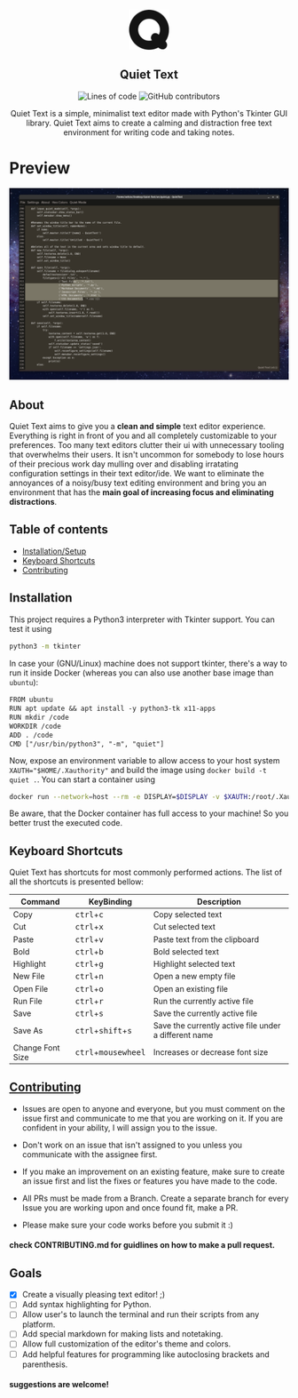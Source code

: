 <p align="center">
    <img src="/images/q.png" alt="Quiet Text logo" width="72" height="72">
  </a>
</p>

<h2 align="center">Quiet Text</h2>

<p align="center">
   <img alt="Lines of code" src="https://img.shields.io/tokei/lines/github/sethwalkeroo/Quiet-Text">
   <img alt="GitHub contributors" src="https://img.shields.io/github/contributors/sethwalkeroo/Quiet-Text">
</p>

<p align="center">
  Quiet Text is a simple, minimalist text editor made with Python's Tkinter GUI library. Quiet Text aims to create a calming and distraction   free text environment for writing code and taking notes.
</p>


# Preview

<p>
  <img src="images/picture_of_app.png" alt="there should be an image here...">
</p>


## About

Quiet Text aims to give you a **clean and simple** text editor experience. Everything is right in front of you and all completely customizable to your preferences. Too many text editors clutter their ui with unnecessary tooling that overwhelms their users. It isn't uncommon for somebody to lose hours of their precious work day mulling over and disabling irratating configuration settings in their text editor/ide. We want to eliminate the annoyances of a noisy/busy text editing environment and bring you an environment that has the **main goal of increasing focus and eliminating distractions**.



## Table of contents
- [Installation/Setup](#installation)
- [Keyboard Shortcuts](#keyboard-shortcuts)
- [Contributing](#contributing)



## Installation

This project requires a Python3 interpreter with Tkinter support.
You can test it using

```sh
python3 -m tkinter
```

In case your (GNU/Linux) machine does not support tkinter, there's a way to run it inside Docker (whereas you can also use another base image than `ubuntu`):

```
FROM ubuntu
RUN apt update && apt install -y python3-tk x11-apps
RUN mkdir /code
WORKDIR /code
ADD . /code
CMD ["/usr/bin/python3", "-m", "quiet"]
```

Now, expose an environment variable to allow access to your host system `XAUTH="$HOME/.Xauthority"` and build the image using `docker build -t quiet .`.
You can start a container using

```sh
docker run --network=host --rm -e DISPLAY=$DISPLAY -v $XAUTH:/root/.Xauthority quiet
```

Be aware, that the Docker container has full access to your machine! So you better trust the executed code.



## Keyboard Shortcuts
Quiet Text has shortcuts for most commonly performed actions. The list of all the shortcuts is presented bellow:

| Command | KeyBinding | Description |
| ------- | ---------- | ----------- |
| Copy | <kbd>ctrl</kbd>+<kbd>c</kbd> | Copy selected text |
| Cut | <kbd>ctrl</kbd>+<kbd>x</kbd> | Cut selected text |
| Paste | <kbd>ctrl</kbd>+<kbd>v</kbd> | Paste text from the clipboard |
| Bold | <kbd>ctrl</kbd>+<kbd>b</kbd> | Bold selected text |
| Highlight | <kbd>ctrl</kbd>+<kbd>g</kbg> | Highlight selected text |
| New File | <kbd>ctrl</kbd>+<kbd>n</kbd> | Open a new empty file |
| Open File | <kbd>ctrl</kbd>+<kbd>o</kbd> | Open an existing file |
| Run File | <kbd>ctrl</kbd>+<kbd>r</kbd> | Run the currently active file |
| Save | <kbd>ctrl</kbd>+<kbd>s</kbd> | Save the currently active file |
| Save As | <kbd>ctrl</kbd>+<kbd>shift</kbd>+<kbd>s</kbd> | Save the currently active file under a different name |
| Change Font Size | <kbd>ctrl</kbd>+<kbd>mousewheel</kbd> | Increases or decrease font size |




## <a href="CONTRIBUTING.md">Contributing</a>

* Issues are open to anyone and everyone, but you must comment on the issue first and communicate to me that you are working on it. If you are confident in your ability, I will assign you to the issue. 

* Don't work on an issue that isn't assigned to you unless you communicate with the assignee first. 

* If you make an improvement on an existing feature, make sure to create an issue first and list the fixes or features you have made to the code.

* All PRs must be made from a Branch. Create a separate branch for every Issue you are working upon and once found fit, make a PR.

* Please make sure your code works before you submit it :)

#### check CONTRIBUTING.md for guidlines on how to make a pull request.






## Goals

- [x] Create a visually pleasing text editor! ;)
- [ ] Add syntax highlighting for Python.
- [ ] Allow user's to launch the terminal and run their scripts from any platform.
- [ ] Add special markdown for making lists and notetaking.
- [ ] Allow full customization of the editor's theme and colors.
- [ ] Add helpful features for programming like autoclosing brackets and parenthesis.

#### suggestions are welcome!



